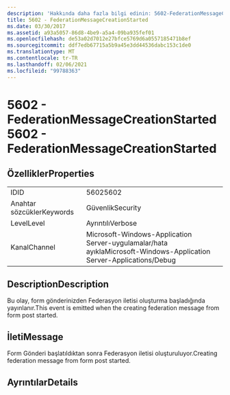 ```yaml
---
description: 'Hakkında daha fazla bilgi edinin: 5602-FederationMessageCreationStarted'
title: 5602 - FederationMessageCreationStarted
ms.date: 03/30/2017
ms.assetid: a93a5057-86d8-4be9-a5a4-09ba935fef01
ms.openlocfilehash: de53a02d7012e27bfce5769d6a0557185471b8ef
ms.sourcegitcommit: ddf7edb67715a5b9a45e3dd44536dabc153c1de0
ms.translationtype: MT
ms.contentlocale: tr-TR
ms.lasthandoff: 02/06/2021
ms.locfileid: "99788363"
---
```

# <a name="5602---federationmessagecreationstarted"></a><span data-ttu-id="12b9d-103">5602 - FederationMessageCreationStarted</span><span class="sxs-lookup"><span data-stu-id="12b9d-103">5602 - FederationMessageCreationStarted</span></span>

## <a name="properties"></a><span data-ttu-id="12b9d-104">Özellikler</span><span class="sxs-lookup"><span data-stu-id="12b9d-104">Properties</span></span>  
  
|||  
|-|-|  
|<span data-ttu-id="12b9d-105">ID</span><span class="sxs-lookup"><span data-stu-id="12b9d-105">ID</span></span>|<span data-ttu-id="12b9d-106">5602</span><span class="sxs-lookup"><span data-stu-id="12b9d-106">5602</span></span>|  
|<span data-ttu-id="12b9d-107">Anahtar sözcükler</span><span class="sxs-lookup"><span data-stu-id="12b9d-107">Keywords</span></span>|<span data-ttu-id="12b9d-108">Güvenlik</span><span class="sxs-lookup"><span data-stu-id="12b9d-108">Security</span></span>|  
|<span data-ttu-id="12b9d-109">Level</span><span class="sxs-lookup"><span data-stu-id="12b9d-109">Level</span></span>|<span data-ttu-id="12b9d-110">Ayrıntılı</span><span class="sxs-lookup"><span data-stu-id="12b9d-110">Verbose</span></span>|  
|<span data-ttu-id="12b9d-111">Kanal</span><span class="sxs-lookup"><span data-stu-id="12b9d-111">Channel</span></span>|<span data-ttu-id="12b9d-112">Microsoft-Windows-Application Server-uygulamalar/hata ayıkla</span><span class="sxs-lookup"><span data-stu-id="12b9d-112">Microsoft-Windows-Application Server-Applications/Debug</span></span>|  
  
## <a name="description"></a><span data-ttu-id="12b9d-113">Description</span><span class="sxs-lookup"><span data-stu-id="12b9d-113">Description</span></span>  

 <span data-ttu-id="12b9d-114">Bu olay, form gönderinizden Federasyon iletisi oluşturma başladığında yayınlanır.</span><span class="sxs-lookup"><span data-stu-id="12b9d-114">This event is emitted when the creating federation message from form post started.</span></span>  
  
## <a name="message"></a><span data-ttu-id="12b9d-115">İleti</span><span class="sxs-lookup"><span data-stu-id="12b9d-115">Message</span></span>  

 <span data-ttu-id="12b9d-116">Form Gönderi başlatıldıktan sonra Federasyon iletisi oluşturuluyor.</span><span class="sxs-lookup"><span data-stu-id="12b9d-116">Creating federation message from form post started.</span></span>  
  
## <a name="details"></a><span data-ttu-id="12b9d-117">Ayrıntılar</span><span class="sxs-lookup"><span data-stu-id="12b9d-117">Details</span></span>
